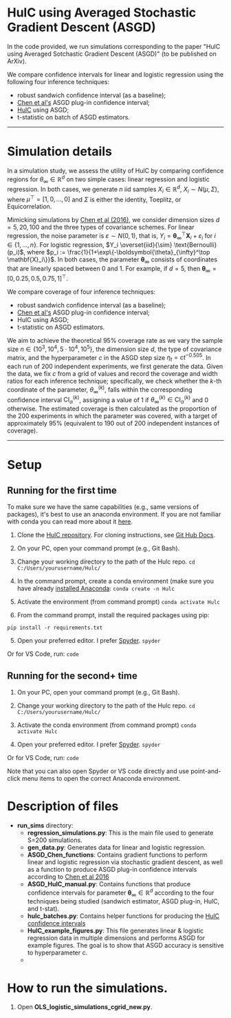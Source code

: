 # HulC using Averaged Stochastic Gradient Descent (ASGD)

In the code provided, we run simulations corresponding to the paper "HulC using Averaged Sotchastic Gradient Descent (ASGD)" (to be published on ArXiv). 

We compare confidence intervals for linear and logistic regression using the following four inference techniques:
- robust sandwich confidence interval (as a baseline);
- [Chen et al's](https://arxiv.org/abs/1610.08637) ASGD plug-in confidence interval;
- [HulC](https://arxiv.org/abs/2105.14577) using ASGD;
- t-statistic on batch of ASGD estimators.


---

# Simulation details


In a simulation study, we assess the utility of HulC by comparing confidence regions for $\theta_{\infty} \in \mathbb{R}^d$ on two simple cases: linear regression and logistic regression. In both cases, we generate $n$ iid samples $X_i \in \mathbb{R}^d$, $X_i \sim N(\mu, \Sigma)$, where $\mu^\top = [1,0, \dots,0]$ and $\Sigma$ is either the identity, Toeplitz, or Equicorrelation. 

Mimicking simulations by [Chen et al (2016)](https://arxiv.org/abs/1610.08637), we consider dimension sizes $d=5, 20, 100$ and the three types of covariance schemes. For linear regression, the noise parameter is $\varepsilon \sim N(0, 1)$, that is, $Y_i = \boldsymbol{\theta}_{\infty}^\top \mathbf{X}_i + \varepsilon_i$ for $i \in \{1, \dots, n\}$.  For logistic regression, $Y_i \overset{iid}{\sim} \text{Bernoulli}(p_i)$, where $p_i := \frac{1}{1+\exp\{-\boldsymbol{\theta}_{\infty}^\top \mathbf{X}_i\}}$. In both cases, the parameter $\boldsymbol{\theta}_{\infty}$ consists of coordinates that are linearly spaced between 0 and 1. For example, if $d=5$, then $\boldsymbol{\theta}_{\infty} = [0, 0.25, 0.5, 0.75, 1]^\top$.

We compare coverage of four inference techniques:
- robust sandwich confidence interval (as a baseline);
- [Chen et al's](https://arxiv.org/abs/1610.08637) ASGD plug-in confidence interval;
- HulC using ASGD;
- t-statistic on ASGD estimators.

We aim to achieve the theoretical $95\%$ coverage rate as we vary the sample size $n \in \{10^3, 10^4, 5\cdot 10^4, 10^5\}$, the dimension size $d$, the type of covariance matrix, and the hyperparameter $c$ in the ASGD step size $\eta_t = ct^{-0.505}$. In each run of $200$ independent experiments, we first generate the data. Given the data, we fix $c$ from a grid of values and record the coverage and width ratios for each inference technique; specifically, we check whether the $k$-th coordinate of the parameter, $\theta^{(k)}_{\infty}$, falls within the corresponding confidence interval $\text{CI}_{\alpha}^{(k)}$, assigning a value of $1$ if $\theta^{(k)}_{\infty} \in \text{CI}_{\alpha}^{(k)}$ and $0$ otherwise. The estimated coverage is then calculated as the proportion of the $200$ experiments in which the parameter was covered, with a target of approximately $95\%$ (equivalent to $190$ out of $200$ independent instances of coverage). 

---

# Setup

## Running for the first time

To make sure we have the same capabilities (e.g., same versions of packages), it's best to use an anaconda environment. If you
are not familiar with conda you can read more about it [here](https://conda.io/projects/conda/en/latest/user-guide/install/index.html).


1. Clone the [HulC repository](https://github.com/Arun-Kuchibhotla/HulC). For cloning instructions, see [Git Hub Docs](https://docs.github.com/en/repositories/creating-and-managing-repositories/cloning-a-repository). 

2. On your PC, open your command prompt (e.g., Git Bash).

3. Change your working directory to the path of the Hulc repo.
`
cd C:/Users/yourusername/Hulc/
`

4. In the command prompt, create a conda environment (make sure you have already [installed Anaconda](https://conda.io/projects/conda/en/latest/user-guide/install/index.html): 
`
conda create -n Hulc 
`

5. Activate the environment (from command prompt)
`
conda activate Hulc 
`

6. From the command prompt, install the required packages using pip: 

`
pip install -r requirements.txt
`

5. Open your preferred editor. I prefer [Spyder](https://www.spyder-ide.org/).
`
spyder
`

Or for VS Code, run:
`
code
`

## Running for the second+ time

1. On your PC, open your command prompt (e.g., Git Bash).

2. Change your working directory to the path of the Hulc repo.
`
cd C:/Users/yourusername/Hulc/
`

3. Activate the conda environment (from command prompt)
`
conda activate Hulc 
`

4. Open your preferred editor. I prefer [Spyder](https://www.spyder-ide.org/).
`
spyder
`

Or for VS Code, run:
`
code
`

Note that you can also open Spyder or VS code directly and use point-and-click menu items to open the correct Anaconda environment.


# Description of files

- **run_sims** directory:
    - **regression_simulations.py**: This is the main file used to generate S=200 simulations. 
    - **gen_data.py**: Generates data for linear and logistic regression.
	- **ASGD_Chen_functions**: Contains gradient functions to perform linear and logistic regression via stochastic gradient descent, as well as a function to produce ASGD plug-in confidence intervals according to [Chen et al 2016](https://arxiv.org/abs/1610.08637)
	- **ASGD_HulC_manual.py**: Contains functions that produce confidence intervals for parameter $\boldsymbol{\theta}_{\infty} \in \mathbb{R}^d$ according to the four techniques being studied (sandwich estimator, ASGD plug-in, HulC, and t-stat).
    - **hulc_batches.py**: Contains helper functions for producing the [HulC confidence intervals](https://arxiv.org/abs/2105.14577)
    - **HulC_example_figures.py**: This file generates linear & logistic regression data in multiple dimensions and performs ASGD for example figures. The goal is to show that ASGD accuracy is sensitive to hyperparameter c.
    - 

# How to run the simulations.



1. Open **OLS_logistic_simulations_cgrid_new.py**.